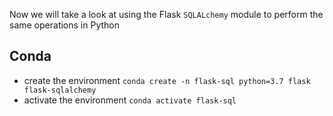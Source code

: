 Now we will take a look at using the Flask `SQLALchemy` module to perform the same operations in Python

## Conda
- create the environment
`conda create -n flask-sql python=3.7 flask flask-sqlalchemy`
- activate the environment
`conda activate flask-sql`
